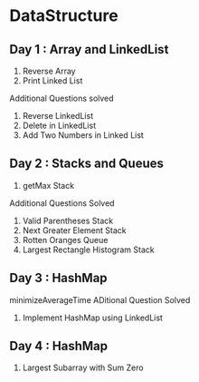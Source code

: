 # DataStructure

## Day 1 : Array and LinkedList
1. Reverse Array
2. Print Linked List

Additional Questions solved

1. Reverse LinkedList
2. Delete in LinkedList
3. Add Two Numbers in Linked List

## Day 2 : Stacks and Queues

1. getMax Stack

Additional Questions Solved

1. Valid Parentheses Stack
2. Next Greater Element Stack
3. Rotten Oranges Queue
4. Largest Rectangle Histogram Stack

## Day 3 : HashMap

minimizeAverageTime
ADitional Question Solved
1. Implement HashMap using LinkedList

## Day 4 : HashMap

1. Largest Subarray with Sum Zero
